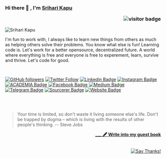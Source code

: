### Hi there 👋 , I'm [Srihari Kapu](https://www.github.com/sriharikapu) <p  align="right"><img src="https://visitor-badge.laobi.icu/badge?page_id=sriharikapu" alt="visitor badge"/></p>

<!--
**sriharikapu/sriharikapu** is a ✨ _special_ ✨ repository because its `README.md` (this file) appears on your GitHub profile.

Here are some ideas to get you started:

- 🔭 I’m currently working on ...
- 🌱 I’m currently learning ...
- 👯 I’m looking to collaborate on ...
- 🤔 I’m looking for help with ...
- 💬 Ask me about ...
- 📫 How to reach me: ...
- 😄 Pronouns: ...
- ⚡ Fun fact: ...
-->
![Srihari Kapu](https://github.com/sriharikapu/sriharikapu/blob/master/CO.png?raw=true)


I'm fun to work with, I always like to learn new things from others as much as helping others solve their problems. You know what else is fun! Learning code is. Let's work for a better opensource, decentralized future. A world where everything is free and everyone is free to experement, learn, survive and thrive. Let's code for good.

<br/>

[![GitHub followers](https://img.shields.io/github/followers/sriharikapu?style=social)](https://www.github.com/sriharikapu)
[![Twitter Follow](https://img.shields.io/twitter/follow/sriharikapu?style=social)](https://www.twitter.com/sriharikapu)
[![Linkedin Badge](https://img.shields.io/badge/-sriharikapu-blue?style=flat-square&logo=Linkedin&logoColor=white&link=https://www.linkedin.com/in/sriharikapu/)](https://www.linkedin.com/in/sriharikapu/)
[![Instagram Badge](https://img.shields.io/badge/-sriharikapu-purple?style=flat-square&logo=Instagram&logoColor=white&link=https://www.instagram.com/sriharikapu/)](https://www.instagram.com/sriharikapu/)
[![ACADEMIA Badge](https://img.shields.io/badge/-sriharikapu-yellow?style=flat-square&logo=Academia&logoColor=white&link=https://independent.academia.edu/SrihariKapu)](https://independent.academia.edu/SrihariKapu)
[![Facebook Badge](https://img.shields.io/badge/-sriharikapu-blue?style=flat-square&logo=Facebook&logoColor=white&link=https://www.facebook.com/officialsriharikapu)](https://www.facebook.com/officialsriharikapu)
[![Medium Badge](https://img.shields.io/badge/-sriharikapu-black?style=flat-square&logo=Medium&logoColor=white&link=https://medium.com/@sriharikapu)](https://medium.com/@sriharikapu)
[![Telegram Badge](https://img.shields.io/badge/-sriharikapu-grey?style=flat-square&logo=Telegram&logoColor=white&link=https://telegram.org/@sriharikapu)](https://telegram.org/@sriharikapu)
[![Sourcerer Badge](https://img.shields.io/badge/-sriharikapu-orange?style=flat-square&logo=Scribd&logoColor=white&link=https://sourcerer.io/sriharikapu)](https://sourcerer.io/sriharikapu)
[![Website Badge](https://img.shields.io/badge/-sriharikapu-darkgreen?style=flat-square&logo=Safari&logoColor=white&link=http://sriharikapu.com)](http://www.sriharikapu.com/)

<!--
# Fun Facts
 ![Stats](https://github.com/sriharikapu/sriharikapu/blob/master/stats.png?raw=true) 
![Stats](https://github.com/sriharikapu/sriharikapu/blob/master/stats-w.png?raw=true)  
-->

<br/>
<br/>

> Your time is limited, so don't waste it living someone else's life. Don't be trapped by dogma – which is living with the results of other people's thinking.
> -- Steve Jobs


<div align="right">
<a   href="https://github.com/sriharikapu/sriharikapu/blob/master/.github/ISSUE_TEMPLATE/Guestbook_entry.md">
<strong> ___ 🖋 Write into my guest book</strong></a>
<br/>
<br/>  
  
[![Say Thanks!](https://img.shields.io/badge/Say%20Thanks-!-1EAEDB.svg)](https://saythanks.io/to/sriharikapu163@gmail.com)

</div>

<!--
[![Contribution Stats](https://github-contribution-stats.vercel.app/api/?username=sriharikapu)](https://github.com/LordDashMe/github-contribution-stats/)
[![Github Stats By Anurag](https://github-readme-stats.vercel.app/api?username=sriharikapu&show_icons=true&title_color=62BFAD&icon_color=79ff97&text_color=F7F8E8&bg_color=151515)](https://github.com/anuraghazra/github-readme-stats)
[![Top Langs](https://github-readme-stats.vercel.app/api/top-langs/?username=sriharikapu)](https://github.com/anuraghazra/github-readme-stats)
[![Top Langs](https://github-readme-stats.vercel.app/api/top-langs/?username=sriharikapu&hide=javascript,html)](https://github.com/anuraghazra/github-readme-stats)
-->
